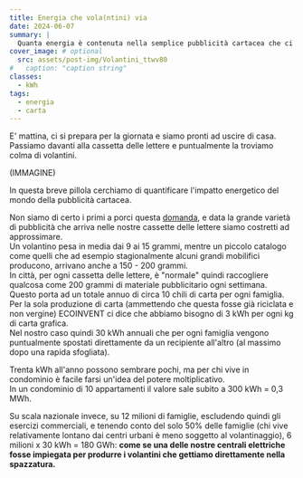```yaml
---
title: Energia che vola(ntini) via
date: 2024-06-07
summary: |
  Quanta energia è contenuta nella semplice pubblicità cartacea che ci troviamo nelle cassette della posta? In un anno circa 30 kWh per ciascuna famiglia. A livello italiano 180 GWh (!!!)
cover_image: # optional
  src: assets/post-img/Volantini_ttwv80
#   caption: "caption string"
classes:
  - kWh
tags:
  - energia
  - carta
---
```


E' mattina, ci si prepara per la giornata e siamo pronti ad uscire di casa. Passiamo davanti alla cassetta delle lettere e puntualmente la troviamo colma di volantini.

(IMMAGINE)

In questa breve pillola cerchiamo di quantificare l'impatto energetico del mondo della pubblicità cartacea.

Non siamo di certo i primi a porci questa [domanda](https://www.verdevero.it/quanto-pesa-un-volantino-di-carta/), e data la grande varietà di pubblicità che arriva nelle nostre cassette delle lettere siamo costretti ad approssimare.  
Un volantino pesa in media dai 9 ai 15 grammi, mentre un piccolo catalogo come quelli che ad esempio stagionalmente alcuni grandi mobilifici producono, arrivano anche a 150 - 200 grammi.  
In città, per ogni cassetta delle lettere, è "normale" quindi raccogliere qualcosa come 200 grammi di materiale pubblicitario ogni settimana. Questo porta ad un totale annuo di circa 10 chili di carta per ogni famiglia.  
Per la sola produzione di carta (ammettendo che questa fosse già riciclata e non vergine) ECOINVENT ci dice che abbiamo bisogno di 3 kWh per ogni kg di carta grafica.  
Nel nostro caso quindi 30 kWh annuali che per ogni famiglia vengono puntualmente spostati direttamente da un recipiente all'altro (al massimo dopo una rapida sfogliata).

Trenta kWh all'anno possono sembrare pochi, ma per chi vive in condominio è facile farsi un'idea del potere moltiplicativo.  
In un condominio di 10 appartamenti il valore sale subito a 300 kWh = 0,3 MWh.

Su scala nazionale invece, su 12 milioni di famiglie, escludendo quindi gli esercizi commerciali, e tenendo conto del solo 50% delle famiglie (chi vive relativamente lontano dai centri urbani è meno soggetto al volantinaggio), 6 milioni x 30 kWh = 180 GWh: **come se una delle nostre centrali elettriche fosse impiegata per produrre i volantini che gettiamo direttamente nella spazzatura.**

<!--
  created 2024-06-07 19:09:06.564692 +0200 CEST m=+0.135678167
-->